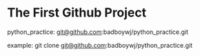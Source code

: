# The First Github Project

python_practice: git@github.com:badboywj/python_practice.git

example:
	git clone git@github.com:badboywj/python_practice.git

